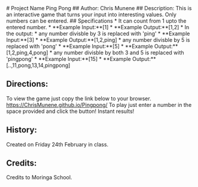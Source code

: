 <snippet>
  <content>
# Project Name
Ping Pong
## Author:
Chris Munene
## Description:
This is an interactive game that turns your input into interesting values.
Only numbers can be entered.
## Specifications
  * It can count from 1 upto the entered number.
   * **Example Input:**[1]
   * **Example Output:**[1,2]
  * In the output:
    * any number divisble by 3 is replaced with 'ping'
      * **Example Input:**[3]
      * **Example Output:**[1,2,ping]
    * any number divisble by 5 is replaced with 'pong'
      * **Example Input:**[5]
      * **Example Output:**[1,2,ping,4,pong]
    * any number divisble by both 3 and 5 is replaced with 'pingpong'
      * **Example Input:**[15]
      * **Example Output:**[..,11,pong,13,14,pingpong]

## Directions:
To view the game just copy the link below to your browser. https://ChrisMunene.github.io/Pingpong/
To play just enter a number in the space provided and click the button!
Instant results!

## History:
Created on Friday 24th February in class.
## Credits:
Credits to Moringa School.


</snippet>
